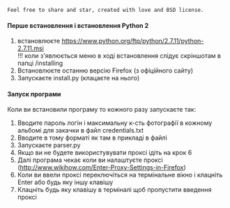 `Feel free to share and star, created with love and BSD license.`

#### Перше встановлення і встановлення Python 2  

1. встановлюєте https://www.python.org/ftp/python/2.7.11/python-2.7.11.msi  
!!! коли з'явлюється меню в ході встановлення слідує скріншотам в папці /installing  
2. Встановлюєте останню версію Firefox (з офіційного сайту)  
3. Запускаєте install.py (клацаєте на нього)  


#### Запуск програми  
Коли ви встановили програму то кожного разу запускаєте так:  
1. Вводите пароль логін і максимальну к-сть фотографії в кожному альбомі для закачки в файл credentials.txt  
2. Вводите в тому форматі як там в прикладі в файлі  
3. Запускаєте parser.py  
4. Якщо ви не будете використувувати проксі ідіть на крок 6  
5. Далі програма чекає коли ви налаштуєте проксі (http://www.wikihow.com/Enter-Proxy-Settings-in-Firefox)  
6. Коли ви ввели проксі переключіться на термінальне вікно і клацніть Enter або будь яку іншу клавішу  
7. Клацніть будь яку клавішу в терміналі щоб пропустити введення проксі  
